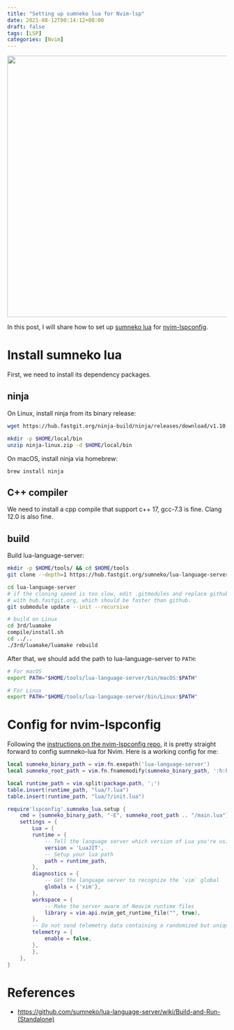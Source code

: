 ```yaml
---
title: "Setting up sumneko lua for Nvim-lsp"
date: 2021-08-12T00:14:12+08:00
draft: false
tags: [LSP]
categories: [Nvim]
---
```

<p align="center">
<img src="https://blog-resource-1257868508.file.myqcloud.com/202202020047792.jpg" width="600">
</p>

In this post, I will share how to set up [sumneko lua](https://github.com/sumneko/lua-language-server) for [nvim-lspconfig](https://github.com/neovim/nvim-lspconfig).

<!--more-->

# Install sumneko lua

First, we need to install its dependency packages.

## ninja

On Linux, install ninja from its binary release:

```bash
wget https://hub.fastgit.org/ninja-build/ninja/releases/download/v1.10.2/ninja-linux.zip

mkdir -p $HOME/local/bin
unzip ninja-linux.zip -d $HOME/local/bin
```

On macOS, install ninja via homebrew:

```
brew install ninja
```

## C++ compiler

We need to install a cpp compile that support c++ 17, gcc-7.3 is fine. Clang
12.0 is also fine.

## build

Build lua-language-server:

```bash
mkdir -p $HOME/tools/ && cd $HOME/tools
git clone --depth=1 https://hub.fastgit.org/sumneko/lua-language-server

cd lua-language-server
# if the cloning speed is too slow, edit .gitmodules and replace github.com
# with hub.fastgit.org, which should be faster than github.
git submodule update --init --recursive

# build on Linux
cd 3rd/luamake
compile/install.sh
cd ../..
./3rd/luamake/luamake rebuild
```

After that, we should add the path to lua-language-server to `PATH`:

```bash
# For macOS
export PATH="$HOME/tools/lua-language-server/bin/macOS:$PATH"

# For Linux
export PATH="$HOME/tools/lua-language-server/bin/Linux:$PATH"
```

# Config for nvim-lspconfig

Following the [instructions on the nvim-lspconfig repo](https://github.com/neovim/nvim-lspconfig/blob/master/CONFIG.md#sumneko_lua), it is
pretty straight forward to config sumneko-lua for Nvim. Here is a working config for me:

```lua
local sumneko_binary_path = vim.fn.exepath('lua-language-server')
local sumneko_root_path = vim.fn.fnamemodify(sumneko_binary_path, ':h:h:h')

local runtime_path = vim.split(package.path, ';')
table.insert(runtime_path, "lua/?.lua")
table.insert(runtime_path, "lua/?/init.lua")

require'lspconfig'.sumneko_lua.setup {
    cmd = {sumneko_binary_path, "-E", sumneko_root_path .. "/main.lua"};
    settings = {
        Lua = {
        runtime = {
            -- Tell the language server which version of Lua you're using (most likely LuaJIT in the case of Neovim)
            version = 'LuaJIT',
            -- Setup your lua path
            path = runtime_path,
        },
        diagnostics = {
            -- Get the language server to recognize the `vim` global
            globals = {'vim'},
        },
        workspace = {
            -- Make the server aware of Neovim runtime files
            library = vim.api.nvim_get_runtime_file("", true),
        },
        -- Do not send telemetry data containing a randomized but unique identifier
        telemetry = {
            enable = false,
        },
        },
    },
}
```

# References

+ https://github.com/sumneko/lua-language-server/wiki/Build-and-Run-(Standalone)
